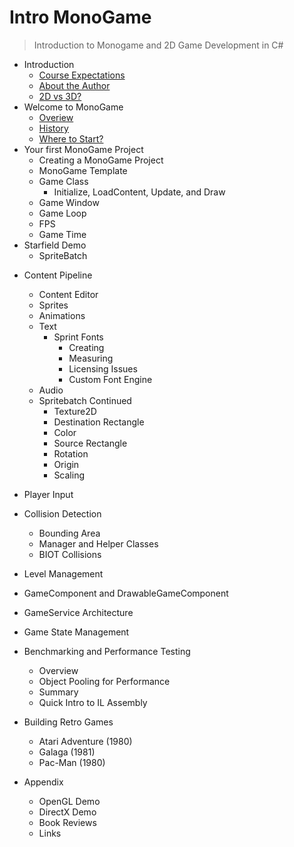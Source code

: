 # Intro MonoGame 
> Introduction to Monogame and 2D Game Development in C#

- Introduction
  * [Course Expectations](https://github.com/jrothlander/MonogameCourse/blob/main/Introduction.md#Course-Expectations)
  * [About the Author](https://github.com/jrothlander/MonogameCourse/blob/main/Introduction.md#About-the-Author)
  * [2D vs 3D?](https://github.com/jrothlander/MonogameCourse/blob/main/Introduction.md#2d-vs-3d)  
- Welcome to MonoGame  
  * [Overiew](https://github.com/jrothlander/MonogameCourse/blob/main/Welcome.md#Overview)    
  * [History](https://github.com/jrothlander/MonogameCourse/blob/main/Welcome.md#History)    
  * [Where to Start?](https://github.com/jrothlander/MonogameCourse/blob/main/Welcome.md#where-to-start?)  
- Your first MonoGame Project
  * Creating a MonoGame Project
  * MonoGame Template
  * Game Class
    + Initialize, LoadContent, Update, and Draw
  * Game Window
  * Game Loop
  * FPS 
  * Game Time
- Starfield Demo  
  * SpriteBatch
    
* Content Pipeline
  * Content Editor
  * Sprites 
  * Animations
  * Text
    * Sprint Fonts
      * Creating
      * Measuring
      * Licensing Issues
      * Custom Font Engine  
  * Audio
  * Spritebatch Continued
    * Texture2D
    * Destination Rectangle
    * Color
    * Source Rectangle
    * Rotation
    * Origin
    * Scaling
     
* Player Input
* Collision Detection
  * Bounding Area
  * Manager and Helper Classes
  * BIOT Collisions
      
* Level Management
* GameComponent and DrawableGameComponent
* GameService Architecture
* Game State Management
* Benchmarking and Performance Testing
  * Overview
  * Object Pooling for Performance
  * Summary
  * Quick Intro to IL Assembly
  
* Building Retro Games
  * Atari Adventure (1980)
  * Galaga (1981)
  * Pac-Man (1980)
  
* Appendix
  * OpenGL Demo
  * DirectX Demo  
  * Book Reviews
  * Links

